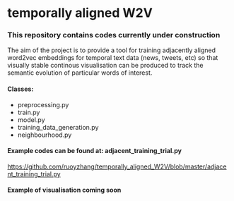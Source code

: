 # temporally aligned W2V
### This repository contains codes currently under construction
The aim of the project is to provide a tool for training adjacently aligned word2vec embeddings for temporal text data (news, tweets, etc) so that visually stable continous visualisation can be produced to track the semantic evolution of particular words of interest.

#### Classes:
- preprocessing.py
- train.py
- model.py
- training_data_generation.py
- neighbourhood.py


#### Example codes can be found at: adjacent_training_trial.py
https://github.com/ruoyzhang/temporally_aligned_W2V/blob/master/adjacent_training_trial.py

#### Example of visualisation coming soon

